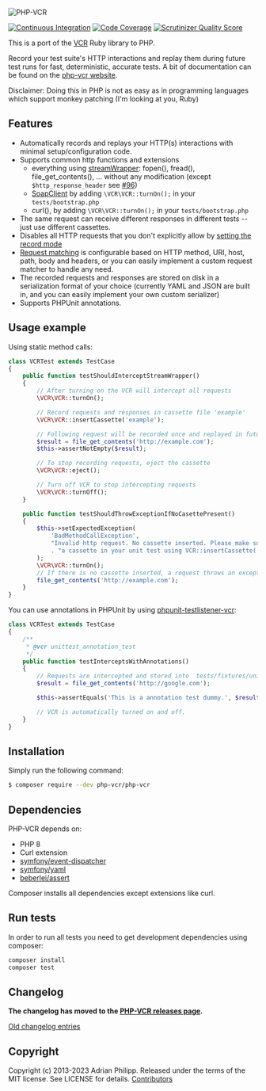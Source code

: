 ![PHP-VCR](https://user-images.githubusercontent.com/133832/27151811-0d95c6c4-514c-11e7-834e-eff1eec2ea16.png)

[![Continuous Integration](https://github.com/php-vcr/php-vcr/actions/workflows/continuous%20integration.yml/badge.svg?branch=master)](https://github.com/php-vcr/php-vcr/actions/workflows/continuous%20integration.yml)
[![Code Coverage](https://scrutinizer-ci.com/g/php-vcr/php-vcr/badges/coverage.png?s=15cf1644c8cf37a868e03cfba809a5e24c78f285)](https://scrutinizer-ci.com/g/php-vcr/php-vcr/)
[![Scrutinizer Quality Score](https://scrutinizer-ci.com/g/php-vcr/php-vcr/badges/quality-score.png?s=4f638dbca5eb51fb9c87a1dd45c5df94687d85bd)](https://scrutinizer-ci.com/g/php-vcr/php-vcr/)

This is a port of the [VCR](http://github.com/vcr/vcr) Ruby library to PHP.

Record your test suite's HTTP interactions and replay them during future test runs for fast, deterministic, accurate tests. A bit of documentation can be found on the [php-vcr website](http://php-vcr.github.io).

Disclaimer: Doing this in PHP is not as easy as in programming languages which support monkey patching (I'm looking at you, Ruby)

## Features

* Automatically records and replays your HTTP(s) interactions with minimal setup/configuration code.
* Supports common http functions and extensions
  * everything using [streamWrapper](http://php.net/manual/en/class.streamwrapper.php): fopen(), fread(), file_get_contents(), ... without any modification (except `$http_response_header` see [#96](https://github.com/php-vcr/php-vcr/issues/96))
  * [SoapClient](http://www.php.net/manual/en/soapclient.soapclient.php) by adding `\VCR\VCR::turnOn();` in your `tests/bootstrap.php`
  * curl(), by adding `\VCR\VCR::turnOn();` in your `tests/bootstrap.php`
* The same request can receive different responses in different tests -- just use different cassettes.
* Disables all HTTP requests that you don't explicitly allow by [setting the record mode](http://php-vcr.github.io/documentation/configuration/)
* [Request matching](http://php-vcr.github.io/documentation/configuration/) is configurable based on HTTP method, URI, host, path, body and headers, or you can easily
  implement a custom request matcher to handle any need.
* The recorded requests and responses are stored on disk in a serialization format of your choice
  (currently YAML and JSON are built in, and you can easily implement your own custom serializer)
* Supports PHPUnit annotations.

## Usage example

Using static method calls:

``` php
class VCRTest extends TestCase
{
    public function testShouldInterceptStreamWrapper()
    {
        // After turning on the VCR will intercept all requests
        \VCR\VCR::turnOn();

        // Record requests and responses in cassette file 'example'
        \VCR\VCR::insertCassette('example');

        // Following request will be recorded once and replayed in future test runs
        $result = file_get_contents('http://example.com');
        $this->assertNotEmpty($result);

        // To stop recording requests, eject the cassette
        \VCR\VCR::eject();

        // Turn off VCR to stop intercepting requests
        \VCR\VCR::turnOff();
    }

    public function testShouldThrowExceptionIfNoCasettePresent()
    {
        $this->setExpectedException(
            'BadMethodCallException',
            "Invalid http request. No cassette inserted. Please make sure to insert "
            . "a cassette in your unit test using VCR::insertCassette('name');"
        );
        \VCR\VCR::turnOn();
        // If there is no cassette inserted, a request throws an exception
        file_get_contents('http://example.com');
    }
}
```

You can use annotations in PHPUnit by using [phpunit-testlistener-vcr](https://github.com/php-vcr/phpunit-testlistener-vcr):

``` php
class VCRTest extends TestCase
{
    /**
     * @vcr unittest_annotation_test
     */
    public function testInterceptsWithAnnotations()
    {
        // Requests are intercepted and stored into  tests/fixtures/unittest_annotation_test.
        $result = file_get_contents('http://google.com');

        $this->assertEquals('This is a annotation test dummy.', $result, 'Call was not intercepted (using annotations).');

        // VCR is automatically turned on and off.
    }
}
```

## Installation

Simply run the following command:

``` bash
$ composer require --dev php-vcr/php-vcr
```

## Dependencies

PHP-VCR depends on:

  * PHP 8
  * Curl extension
  * [symfony/event-dispatcher](https://github.com/symfony/event-dispatcher)
  * [symfony/yaml](https://github.com/symfony/yaml)
  * [beberlei/assert](https://github.com/beberlei/assert)

Composer installs all dependencies except extensions like curl.

## Run tests

In order to run all tests you need to get development dependencies using composer:

``` php
composer install
composer test
```

## Changelog

**The changelog has moved to the [PHP-VCR releases page](https://github.com/php-vcr/php-vcr/releases).**

[Old changelog entries](docs/old-changelog.md)

## Copyright
Copyright (c) 2013-2023 Adrian Philipp. Released under the terms of the MIT license. See LICENSE for details.
[Contributors](https://github.com/php-vcr/php-vcr/graphs/contributors)

<!--
name of the projects and all sub-modules and libraries (sometimes they are named different and very confusing to new users)
descriptions of all the project, and all sub-modules and libraries
5-line code snippet on how its used (if it's a library)
copyright and licensing information (or "Read LICENSE")
instruction to grab the documentation
instructions to install, configure, and to run the programs
instruction to grab the latest code and detailed instructions to build it (or quick overview and "Read INSTALL")
list of authors or "Read AUTHORS"
instructions to submit bugs, feature requests, submit patches, join mailing list, get announcements, or join the user or dev community in other forms
other contact info (email address, website, company name, address, etc)
a brief history if it's a replacement or a fork of something else
legal notices (crypto stuff)
-->
